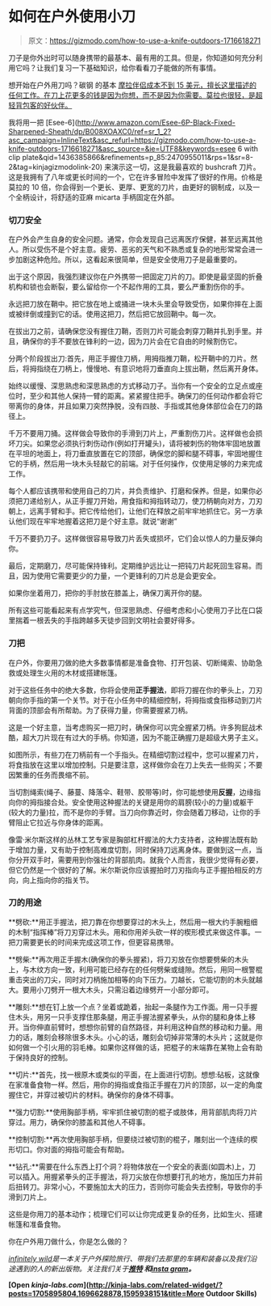 # 如何在户外使用小刀

> 原文：<https://gizmodo.com/how-to-use-a-knife-outdoors-1716618271>

刀子是你外出时可以随身携带的最基本、最有用的工具。但是，你知道如何充分利用它吗？让我们复习一下基础知识，给你看看刀子能做的所有事情。



想开始在户外用刀吗？碳钢 的基本 [摩拉伴侣成本不到 15 美元，擅长这里描述的任何工作。在刀上花更多的钱是因为你想，而不是因为你需要。莫拉也很轻，是超轻背包客的好伙伴。](http://www.amazon.com/Morakniv-Companion-Outdoor-Military-4-1-Inch/dp/B004TNWD40/ref=sr_1_1?asc_campaign=InlineText&asc_refurl=https://gizmodo.com/how-to-use-a-knife-outdoors-1716618271&asc_source=&ie=UTF8&keywords=mora+clipper&qid=1399440756&rawdata=[r|http://indefinitelywild.gizmodo.com/tag/knives[t|mod-title[p|1572811597[a|B004TNWD40[au|5742849424874333163&sr=8-1&tag=kinjagizmodolink-20)

我将用一把 [Esee-6](http://www.amazon.com/Esee-6P-Black-Fixed-Sharpened-Sheath/dp/B008XOAXC0/ref=sr_1_2?asc_campaign=InlineText&asc_refurl=https://gizmodo.com/how-to-use-a-knife-outdoors-1716618271&asc_source=&ie=UTF8&keywords=esee 6 with clip plate&qid=1436385866&refinements=p_85:2470955011&rps=1&sr=8-2&tag=kinjagizmodolink-20) 来演示这一切，这是我最喜欢的 bushcraft 刀片。这是我拥有了八年或更长时间的一个，它在许多冒险中发挥了很好的作用。价格是莫拉的 10 倍，你会得到一个更长、更厚、更宽的刀片，由更好的钢制成，以及一个全柄设计，将舒适的亚麻 micarta 手柄固定在外部。

### **切刀安全**

在户外会产生自身的安全问题。通常，你会发现自己远离医疗保健，甚至远离其他人。所以受伤不是个好主意。疲劳、恶劣的天气和不熟悉或复杂的地形常常会进一步加剧这种危险。所以，这看起来很简单，但是安全使用刀子是最重要的。

出于这个原因，我强烈建议你在户外携带一把固定刀片的刀。即使是最坚固的折叠机构和锁也会断裂，要么留给你一个不起作用的工具，要么严重割伤你的手。

永远把刀放在鞘中。把它放在地上或捅进一块木头里会导致受伤，如果你摔在上面或被绊倒或撞到它的话。使用这把刀，然后把它放回鞘中。每一次。

在拔出刀之前，请确保您没有握住刀鞘，否则刀片可能会刺穿刀鞘并扎到手里。并且，确保你的手不要放在锋利的一边，因为刀片会在它自由的时候割伤它。

分两个阶段拔出刀:首先，用正手握住刀柄，用拇指推刀鞘，松开鞘中的刀片。然后，将拇指绕在刀柄上，慢慢地、有意识地将刀垂直向上拔出鞘，然后离开身体。

始终以缓慢、深思熟虑和深思熟虑的方式移动刀子。当你有一个安全的立足点或座位时，至少和其他人保持一臂的距离。紧紧握住把手。确保刀的任何动作都会将它带离你的身体，并且如果刀突然挣脱，没有四肢、手指或其他身体部位会在刀的路径上。

千万不要用刀捅。这样做会导致你的手滑到刀片上，严重割伤刀片。这样做也会损坏刀尖。如果您必须执行刺伤动作(例如打开罐头)，请将被刺伤的物体牢固地放置在平坦的地面上，将刀垂直放置在它的顶部，确保您的脚和腿不碍事，牢固地握住它的手柄，然后用一块木头轻敲它的前端。对于任何操作，仅使用足够的力来完成工作。

每个人都应该携带和使用自己的刀片，并负责维护、打磨和保养。但是，如果你必须把刀递给别人，从正手握刀开始，用食指和拇指转动刀，使刀柄朝向对方，刀刃朝上，远离手臂和手。把它传给他们，让他们在释放之前牢牢地抓住它。另一方承认他们现在牢牢地握着这把刀是个好主意。就说“谢谢”

千万不要扔刀子。这样做很容易导致刀片丢失或损坏，它们会以惊人的力量反弹向你。

最后，定期磨刀，尽可能保持锋利。定期维护远比让一把钝刀片起死回生容易。而且，因为使用它需要更少的力量，一个更锋利的刀片总是会更安全。

如果你坐着用刀，把你的手肘放在膝盖上，确保刀离开你的腿。

所有这些可能看起来有点学究气，但深思熟虑、仔细考虑和小心使用刀子比在口袋里揣着一根丢失的手指跨越多天徒步回到文明社会要好得多。

### **刀把**

在户外，你要用刀做的绝大多数事情都是准备食物、打开包装、切断绳索、协助急救或处理生火用的木材或搭建帐篷。

对于这些任务中的绝大多数，你将会使用**正手握法**，即将刀握在你的拳头上，刀刃朝向你手指的第一个关节。对于在小任务中的精细控制，将拇指或食指移动到刀片背面的顶部会有所帮助。为了获得力量，你需要握紧刀柄。

这是一个好主意，当考虑购买一把刀时，确保你可以完全握紧刀柄。许多狗屁战术酷，超大刀片现在有过大的手柄。你知道，因为不能正确握刀是超级大男子主义。

如图所示，有些刀在刀柄前有一个手指头。在精细切割过程中，您可以握紧刀片，将食指放在这里以增加控制。只是要注意，这样做你会在刀上失去一些购买；不要因繁重的任务而畏缩不前。

当切割绳索(绳子、藤蔓、降落伞、鞋带、胶带等)时，你可能想使用**反握**，边缘指向你的拇指接合处。安全使用这种握法的关键是用你的肩膀(较小的力量)或躯干(较大的力量)拉，而不是你的手臂。当刀向你靠近时，你会随着刀移动，让你的手臂阻止它拉近与你身体的距离。

像雷·米尔斯这样的丛林工艺专家是胸部杠杆握法的大力支持者，这种握法既有助于增加力量，又有助于控制高难度切割，同时保持刀远离身体。要做到这一点，当你分开双手时，需要用到你强壮的背部肌肉。就我个人而言，我很少觉得有必要，但它仍然是一个很好的了解。米尔斯说你应该握拍时刀刃指向与正手握拍相反的方向，向上指向你的指关节。

### **刀的用途**

**劈砍:**用正手握法，把刀靠在你想要穿过的木头上，然后用一根大约手腕粗细的木制“指挥棒”将刀刃穿过木头。用和你用斧头砍一样的楔形模式来做这件事。一把刀需要更长的时间来完成这项工作，但更容易携带。

**劈柴:**再次用正手握木(确保你的拳头握紧)，将刀刃放在你想要劈柴的木头上，与木纹方向一致，利用可能已经存在的任何劈柴或缝隙。然后，用同一根警棍重击突出的刀尖，同时对刀柄施加相等的向下压力。刀越长，它能切割的木头就越大。要用小刀劈开一根大木头，只需沿着边缘劈开一小部分即可。

**雕刻:**想在钉上放一个点？坐着或跪着，抬起一条腿作为工作面。用一只手握住木头，用另一只手支撑住那条腿，用正手握法握紧拳头，从你的腿和身体上移开。当你伸直前臂时，想想你前臂的自然路径，并利用这种自然的移动和力量。用力的话，雕刻会移除很多木头。小心的话，雕刻会切掉非常薄的木头片；这就是你如何做一个引火用的羽毛棒。如果你这样做的话，把棍子的末端靠在某物上会有助于保持良好的控制。

**切片:**首先，找一根原木或类似的平面，在上面进行切割。想想:砧板，这就像在家准备食物一样。然后，用你的拇指或食指正手握在刀片的顶部，以一定的角度握住它，并穿过被切片的材料。确保你的身体不碍事。

**强力切割:**使用胸部手柄，牢牢抓住被切割的棍子或肢体，用背部肌肉将刀片穿过。用力，确保你的膝盖和其他人不碍事。

**控制切割:**再次使用胸部手柄，但要绕过被切割的棍子，雕刻出一个连续的楔形切口。你对面的拇指可能会有帮助。

**钻孔:**需要在什么东西上打个洞？将物体放在一个安全的表面(如圆木)上，刀可以插入。用握紧拳头的正手握法，将刀尖放在你想要打孔的地方，施加压力并前后扭转刀。非常小心，不要施加太大的压力，否则你可能会失去控制，导致你的手滑到刀片上。

这些是你用刀的基本动作；梳理它们可以让你完成更复杂的任务，比如生火、搭建帐篷和准备食物。

你在户外用刀做什么，你是怎么做的？

[*infinitely wild*](http://indefinitelywild.gizmodo.com/)*是一本关于户外探险旅行、带我们去那里的车辆和装备以及我们沿途遇到的人的新出版物。关注我们关于*[](https://www.facebook.com/indefinitelywild)**[*推特*](https://twitter.com/indefinitewild) *和*[*insta gram*](http://instagram.com/indefinitewild)*。***

**[Open *kinja-labs.com*](http://kinja-labs.com/related-widget/?posts=1705895804,1696628878,1595938151&title=More Outdoor Skills)**